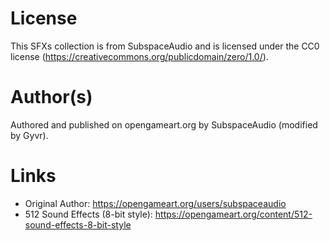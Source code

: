 # License
This SFXs collection is from SubspaceAudio and is licensed under the CC0 license (https://creativecommons.org/publicdomain/zero/1.0/).

# Author(s)
Authored and published on opengameart.org by SubspaceAudio (modified by Gyvr).

# Links
- Original Author: https://opengameart.org/users/subspaceaudio
- 512 Sound Effects (8-bit style): https://opengameart.org/content/512-sound-effects-8-bit-style